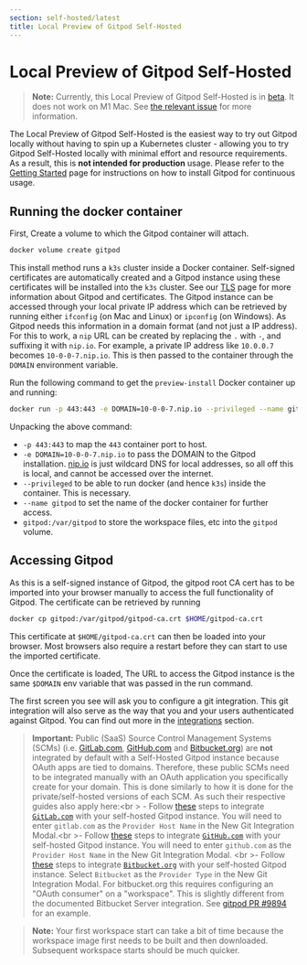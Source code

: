 ```yaml
---
section: self-hosted/latest
title: Local Preview of Gitpod Self-Hosted
---
```


<script context="module"> 
  export const prerender = true;
</script>

# Local Preview of Gitpod Self-Hosted

> **Note:** Currently, this Local Preview of Gitpod Self-Hosted is in [beta](../../references/gitpod-releases). It does not work on M1 Mac. See [the relevant issue](https://github.com/gitpod-io/gitpod/issues/9075) for more information.

The Local Preview of Gitpod Self-Hosted is the easiest way to try out Gitpod locally without having to spin up a Kubernetes cluster - allowing you to try Gitpod Self-Hosted locally with minimal effort and resource requirements. As a result, this is **not intended for production** usage. Please refer to the [Getting Started](./getting-started) page for instructions on how to install Gitpod for continuous usage.

## Running the docker container

First, Create a volume to which the Gitpod container will attach.

```bash
docker volume create gitpod
```

This install method runs a `k3s` cluster inside a Docker container. Self-signed certificates are automatically created and a Gitpod instance using these certificates will be installed into the `k3s` cluster. See our [TLS](./advanced/tls) page for more information about Gitpod and certificates.
The Gitpod instance can be accessed through your local private IP address which can be retrieved by running either `ifconfig` (on Mac and Linux) or `ipconfig` (on Windows).
As Gitpod needs this information in a domain format (and not just a IP address). For this to work, a `nip` URL can be created by replacing the `.` with `-`, and suffixing it with `nip.io`. For example, a private IP address like `10.0.0.7` becomes `10-0-0-7.nip.io`. This is then passed to the container through the `DOMAIN` environment variable.

Run the following command to get the `preview-install` Docker container up and running:

```bash
docker run -p 443:443 -e DOMAIN=10-0-0-7.nip.io --privileged --name gitpod --rm -it -v gitpod:/var/gitpod eu.gcr.io/gitpod-core-dev/build/preview-install
```

Unpacking the above command:

- `-p 443:443` to map the `443` container port to host.
- `-e DOMAIN=10-0-0-7.nip.io` to pass the DOMAIN to the Gitpod installation. [nip.io](https://nip.io/) is just wildcard DNS for local addresses, so all off this is local, and cannot be accessed over the internet.
- `--privileged` to be able to run docker (and hence `k3s`) inside the container. This is necessary.
- `--name gitpod` to set the name of the docker container for further access.
- `gitpod:/var/gitpod` to store the workspace files, etc into the `gitpod` volume.

## Accessing Gitpod

As this is a self-signed instance of Gitpod, the gitpod root CA cert has to be imported into your browser manually to access the full functionality of Gitpod. The certificate can be retrieved by running

```bash
docker cp gitpod:/var/gitpod/gitpod-ca.crt $HOME/gitpod-ca.crt
```

This certificate at `$HOME/gitpod-ca.crt` can then be loaded into your browser. Most browsers also require a restart before they can start to use the imported certificate.

Once the certificate is loaded, The URL to access the Gitpod instance is the same `$DOMAIN` env variable that was passed in the run command.

The first screen you see will ask you to configure a git integration. This git integration will also serve as the way that you and your users authenticated against Gitpod. You can find out more in the [integrations](../../integrations) section.

> **Important:** Public (SaaS) Source Control Management Systems (SCMs) (i.e. [GitLab.com](http://Gitlab.com), [GitHub.com](http://github.com/) and [Bitbucket.org](http://Bitbucket.org)) are **not** integrated by default with a Self-Hosted Gitpod instance because OAuth apps are tied to domains. Therefore, these public SCMs need to be integrated manually with an OAuth application you specifically create for your domain. This is done similarly to how it is done for the private/self-hosted versions of each SCM. As such their respective guides also apply here:<br \> - Follow [these](../../gitlab-integration#registering-a-self-hosted-gitlab-installation) steps to integrate [`GitLab.com`](https://gitlab.com/) with your self-hosted Gitpod instance. You will need to enter `gitlab.com` as the `Provider Host Name` in the New Git Integration Modal.<br \>- Follow [these](../../github-enterprise-integration) steps to integrate [`GitHub.com`](http://github.com) with your self-hosted Gitpod instance. You will need to enter `github.com` as the `Provider Host Name` in the New Git Integration Modal. <br \>- Follow [these](../../bitbucket-server-integration) steps to integrate [`Bitbucket.org`](https://bitbucket.org/) with your self-hosted Gitpod instance. Select `Bitbucket` as the `Provider Type` in the New Git Integration Modal. For bitbucket.org this requires configuring an "OAuth consumer" on a "workspace". This is slightly different from the documented Bitbucket Server integration. See [gitpod PR #9894](https://github.com/gitpod-io/gitpod/pull/9894#pullrequestreview-969013833) for an example.

> **Note:** Your first workspace start can take a bit of time because the workspace image first needs to be built and then downloaded. Subsequent workspace starts should be much quicker.
